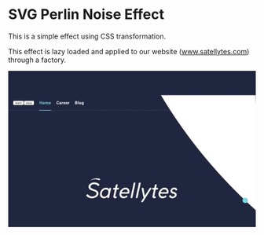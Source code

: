 # SVG Perlin Noise Effect

This is a simple effect using CSS transformation.

This effect is lazy loaded and applied to our website (www.satellytes.com) through a factory.

![Image of a star-wars intro effect](preview.gif)

